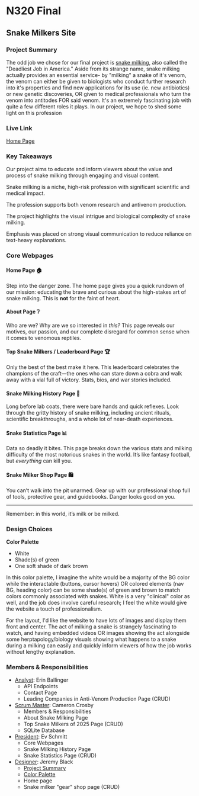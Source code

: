 # N320 Final

## Snake Milkers Site

### Project Summary

The odd job we chose for our final project is [snake milking](https://www.environmentalscience.org/career/snake-milker), also called the "Deadliest Job in America." Aside from its strange name, snake milking actually provides an essential service- by "milking" a snake of it's venom, the venom can either be given to biologists who conduct further research into it's properties and find new applications for its use (ie. new antibiotics) or new genetic discoveries, OR given to medical professionals who turn the venom into antitodes FOR said venom. It's an extremely fascinating job with quite a few different roles it plays. In our project, we hope to shed some light on this profession

### Live Link

[Home Page]()

### Key Takeaways

<!-- Understanding of why we are doing this project -->

Our project aims to educate and inform viewers about the value and process of snake milking through engaging and visual content.

Snake milking is a niche, high-risk profession with significant scientific and medical impact.

The profession supports both venom research and antivenom production.

The project highlights the visual intrigue and biological complexity of snake milking.

Emphasis was placed on strong visual communication to reduce reliance on text-heavy explanations.

### Core Webpages


####  Home Page 🏠
Step into the danger zone. The home page gives you a quick rundown of our mission: educating the brave and curious about the high-stakes art of snake milking. This is **not** for the faint of heart.

####  About Page ❔
Who are we? Why are we so interested in *this?* This page reveals our motives, our passion, and our complete disregard for common sense when it comes to venomous reptiles.

####  Top Snake Milkers / Leaderboard Page 🏆
Only the best of the best make it here. This leaderboard celebrates the champions of the craft—the ones who can stare down a cobra and walk away with a vial full of victory. Stats, bios, and war stories included.

####  Snake Milking History Page 📜
Long before lab coats, there were bare hands and quick reflexes. Look through the gritty history of snake milking, including ancient rituals, scientific breakthroughs, and a whole lot of near-death experiences.

####  Snake Statistics Page 📊
Data so deadly it bites. This page breaks down the various stats and milking difficulty of the most notorious snakes in the world. It’s like fantasy football, but *everything* can kill you.

####  Snake Milker Shop Page 🛍️
You can’t walk into the pit unarmed. Gear up with our professional shop full of tools, protective gear, and guidebooks. Danger looks good on you.

---

Remember: in this world, it’s milk or be milked.

### Design Choices

**Color Palette**

- White
- Shade(s) of green
- One soft shade of dark brown

In this color palette, I imagine the white would be a majority of the BG color while the interactable (buttons, cursor hovers) OR colored elements (nav BG, heading color) can be some shade(s) of green and brown to match colors commonly associated with snakes. White is a very "clinical" color as well, and the job does involve careful research; I feel the white would give the website a touch of professionalism.

For the layout, I'd like the website to have lots of images and display them front and center. The act of milking a snake is strangely fascinating to watch, and having embedded videos OR images showing the act alongside some herptapology/biology visuals showing what happens to a snake during a milking can easily and quickly inform viewers of how the job works without lengthy explanation.

<!-- Outline Database table design choice with rationale. -->

### Members & Responsibilities

- [Analyst](#key-takeaways): Erin Ballinger
  - API Endpoints
  - Contact Page
  - Leading Companies in Anti-Venom Production Page (CRUD)
- [Scrum Master](#Members-&-Responsibilities): Cameron Crosby
  - Members & Responsibilities
  - About Snake Milking Page
  - Top Snake Milkers of 2025 Page (CRUD)
  - SQLite Database
- [President](#Core-Webpages): Ev Schmitt
  - Core Webpages
  - Snake Milking History Page 
  - Snake Statistics Page (CRUD)
- [Designer](#Design-Choices): Jeremy Black
  - [Project Summary](#project-summary)
  - [Color Palette](#color-palette)
  - Home page
  - Snake milker "gear" shop page (CRUD)

<!-- President – Submit assignments, write Link Link & Project Summary section
Scrum Master – Write Members & Responsibilities section
Analyst – Write Key Takeaways section -->
